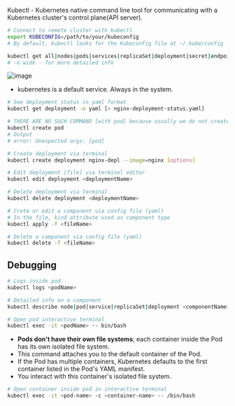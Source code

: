 Kubectl - Kubernetes native command line tool for communicating with a Kubernetes cluster's control plane(API server).

```bash
# Connect to remote cluster with kubectl
export KUBECONFIG=/path/to/your/kubeconfig
# By default, kubectl looks for the Kubeconfig file at ~/.kube/config
```

```bash
kubectl get all|nodes|pods|services|replicaSet|deployment|secret|endpoints [-o wide]
# -o wide - for more detailed info
```
![image](https://github.com/user-attachments/assets/6c3d26d8-2152-4023-83bc-f3aa179de3e2)
- kubernetes is a default service. Always in the system.
```bash
# See deployment status in yaml format
kubectl get deployment -o yaml [> nginx-deployment-status.yaml]
```
```bash
# THERE ARE NO SUCH COMMAND [with pod] because usually we do not create pods directly
kubectl create pod
# Output
# error: Unexpected args: [pod]
```
```bash
# Create deployment via terminal
kubectl create deployment nginx-depl --image=nginx [options]
```
```bash
# Edit deployment [file] via terminal editor
kubectl edit deployment <deploymentName>
```
```bash
# Delete deployment via terminal
kubectl delete deployment <deploymentName>
```
```bash
# Crete or edit a component via config file (yaml)
# In the file, kind attribute used as component type
kubectl apply -f <fileName>
```
```bash
# Delete a component via config file (yaml)
kubectl delete -f <fileName>
```
## Debugging
```bash
# Logs inside pod
kubectl logs <podName>
```
```bash
# Detailed info on a component
kubectl describe node|pod|service|replicaSet|deployment <componentName>
```
```bash
# Open pod interactive terminal
kubectl exec -it <podName> -- bin/bash
```
- **Pods don't have their own file systems**; each container inside the Pod has its own isolated file system.
- This command attaches you to the default container of the Pod.
- If the Pod has multiple containers, Kubernetes defaults to the first container listed in the Pod's YAML manifest.
- You interact with this container's isolated file system.

```bash
# Open container inside pod in interactive terminal
kubectl exec -it <pod-name> -c <container-name> -- /bin/bash
```
